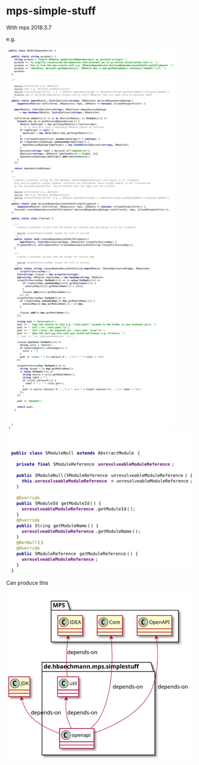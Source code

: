 # mps-simple-stuff

With mps 2018.3.7

e.g.

![](./svgs/SModuleDependencies.svg)
![](./svgs/SModuleNull.svg)

Can produce this

![](./svgs/mps-simple-stuff-module-dependencis.svg)
